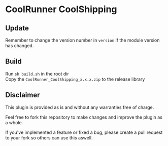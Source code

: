 # CoolRunner CoolShipping

## Update

Remember to change the version number in ```version``` if the module version has changed.

## Build
Run ```sh build.sh``` in the root dir  
Copy the ```CoolRunner_CoolShipping_x.x.x.zip``` to the release library

## Disclaimer

This plugin is provided as is and without any warranties free of charge.

Feel free to fork this repository to make changes and improve the plugin as a whole.

If you've implemented a feature or fixed a bug, please create a pull request to your fork so others can use this aswell.